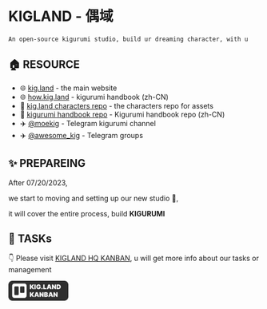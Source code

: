 # KIGLAND - 偶域
```
An open-source kigurumi studio, build ur dreaming character, with u
```

## 🏠 RESOURCE
- 🌐 [kig.land](https://kig.land) - the main website
- 🌐 [how.kig.land](https://how.kig.land) - kigurumi handbook (zh-CN)
- 🐙 [kig.land characters repo](https://github.com/kigland/characters) - the characters repo for assets
- 🐙 [kigurumi handbook repo](https://github.com/u-u-z/kigurumi) - Kigurumi handbook repo (zh-CN)
- ✈️ [@moekig](https://t.me/moekig) - Telegram kigurumi channel
- ✈️ [@awesome_kig](https://t.me/awesome_kig) - Telegram groups 

## ✨ PREPAREING
After 07/20/2023,
  
we start to moving and setting up our new studio 🚚,  
  
it will cover the entire process, build **KIGURUMI**  

## 📌 TASKs
👇 Please visit [KIGLAND HQ KANBAN](https://github.com/orgs/kigland/projects/2), u will get more info about our tasks or management
  
<a href="https://github.com/orgs/kigland/projects/2" target="_blank" >
  <img src="/assets/kanban-button.svg" alt="kigland kanban" width="120">
</a>

